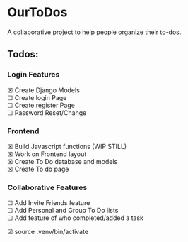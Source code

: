 # OurToDos

A collaborative project to help people organize their to-dos.

## Todos:

### Login Features

☒ Create Django Models\
☐ Create login Page\
☐ Create register Page\
☐ Password Reset/Change
 
### Frontend

☒ Build Javascript functions (WIP STILL)\
☒ Work on Frontend layout\
☒ Create To Do database and models\
☒ Create To do page

### Collaborative Features

☐ Add Invite Friends feature\
☐ Add Personal and Group To Do lists\
☐ Add feature of who completed/added a task

☑ source .venv/bin/activate
